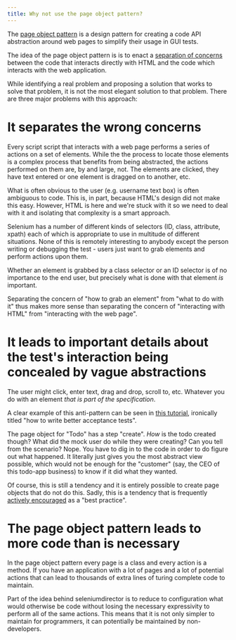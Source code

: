 ```yaml
---
title: Why not use the page object pattern?
---
```


The [page object pattern](https://www.martinfowler.com/bliki/PageObject.html) is a design pattern for creating a code API abstraction around web pages to simplify their usage in GUI tests. 

The idea of the page object pattern is is to enact a [separation of concerns](https://en.wikipedia.org/wiki/Separation_of_concerns) between the code that interacts directly with HTML and the code which interacts with the web application.

While identifying a real problem and proposing a solution that works to solve that problem, it is not the most elegant solution to that problem. There are three major problems with this approach:


# It separates the wrong concerns

Every script script that interacts with a web page performs a series of actions on a set of elements. While the the process to locate those elements is a complex process that benefits from being abstracted, the actions performed on them are, by and large, not. The elements are clicked, they have text entered or one element is dragged on to another, etc.

What is often obvious to the user (e.g. username text box) is often ambiguous to code. This is, in part, because HTML's design did not make this easy. However, HTML is here and we're stuck with it so we need to deal with it and isolating that complexity is a smart approach.

Selenium has a number of different kinds of selectors (ID, class, attribute, xpath) each of which is appropriate to use in multitude of different situations. None of this is remotely interesting to anybody except the person writing or debugging the test - users just want to grab elements and perform actions upon them.

Whether an element is grabbed by a class selector or an ID selector is of no importance to the end user, but precisely what is done with that element *is* important.

Separating the concern of "how to grab an element" from "what to do with it" thus makes more sense than separating the concern of "interacting with HTML" from "interacting with the web page".

# It leads to important details about the test's interaction being concealed by vague abstractions

The user might click, enter text, drag and drop, scroll to, etc. Whatever you do with an element *that is part of the specification*.

A clear example of this anti-pattern can be seen in [this tutorial](https://robots.thoughtbot.com/better-acceptance-tests-with-page-objects), ironically titled "how to write better acceptance tests".

The page object for "Todo" has a step "create". *How* is the todo created though? What did the mock user do while they were creating? Can you tell from the scenario? Nope. You have to dig in to the code in order to do figure out what happened. It literally just gives you the most abstract view possible, which would not be enough for the "customer" (say, the CEO of this todo-app business) to know if it did what they wanted.

Of course, this is still a tendency and it is entirely possible to create page objects that do not do this. Sadly, this is a tendency that is frequently [actively encouraged](http://aslakhellesoy.com/post/11055981222/the-training-wheels-came-off) as a "best practice".


# The page object pattern leads to more code than is necessary

In the page object pattern every page is a class and every action is a method. If you have an application with a lot of pages and a lot of potential actions that can lead to thousands of extra lines of turing complete code to maintain.

Part of the idea behind seleniumdirector is to reduce to configuration what would otherwise be code without losing the necessary expressivity to perform all of the same actions. This means that it is not only simpler to maintain for programmers, it can potentially be maintained by non-developers.
